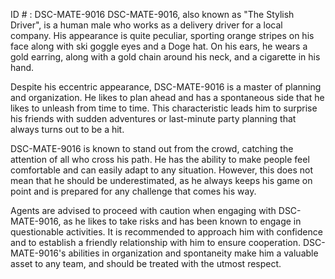 ID # : DSC-MATE-9016
DSC-MATE-9016, also known as "The Stylish Driver", is a human male who works as a delivery driver for a local company. His appearance is quite peculiar, sporting orange stripes on his face along with ski goggle eyes and a Doge hat. On his ears, he wears a gold earring, along with a gold chain around his neck, and a cigarette in his hand.

Despite his eccentric appearance, DSC-MATE-9016 is a master of planning and organization. He likes to plan ahead and has a spontaneous side that he likes to unleash from time to time. This characteristic leads him to surprise his friends with sudden adventures or last-minute party planning that always turns out to be a hit.

DSC-MATE-9016 is known to stand out from the crowd, catching the attention of all who cross his path. He has the ability to make people feel comfortable and can easily adapt to any situation. However, this does not mean that he should be underestimated, as he always keeps his game on point and is prepared for any challenge that comes his way.

Agents are advised to proceed with caution when engaging with DSC-MATE-9016, as he likes to take risks and has been known to engage in questionable activities. It is recommended to approach him with confidence and to establish a friendly relationship with him to ensure cooperation. DSC-MATE-9016's abilities in organization and spontaneity make him a valuable asset to any team, and should be treated with the utmost respect.